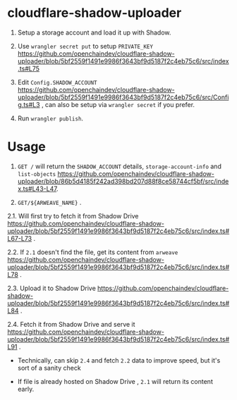 # cloudflare-shadow-uploader

1. Setup a storage account and load it up with Shadow.

2. Use `wrangler secret put` to setup `PRIVATE_KEY` https://github.com/openchaindev/cloudflare-shadow-uploader/blob/5bf2559f1491e9986f3643bf9d5187f2c4eb75c6/src/index.ts#L75

3. Edit `Config.SHADOW_ACCOUNT` https://github.com/openchaindev/cloudflare-shadow-uploader/blob/5bf2559f1491e9986f3643bf9d5187f2c4eb75c6/src/Config.ts#L3 , can also be setup via `wrangler secret` if you prefer.

4. Run `wrangler publish`.


# Usage

1. `GET /` will return the `SHADOW_ACCOUNT` details, `storage-account-info` and `list-objects` https://github.com/openchaindev/cloudflare-shadow-uploader/blob/86b5d4185f242ad398bd207d88f8ce58744cf5bf/src/index.ts#L43-L47.

2. `GET/${ARWEAVE_NAME}` .

2.1. Will first try to fetch it from Shadow Drive https://github.com/openchaindev/cloudflare-shadow-uploader/blob/5bf2559f1491e9986f3643bf9d5187f2c4eb75c6/src/index.ts#L67-L73 .

2.2. If `2.1` doesn't find the file, get its content from `arweave` https://github.com/openchaindev/cloudflare-shadow-uploader/blob/5bf2559f1491e9986f3643bf9d5187f2c4eb75c6/src/index.ts#L78 .

2.3. Upload it to Shadow Drive https://github.com/openchaindev/cloudflare-shadow-uploader/blob/5bf2559f1491e9986f3643bf9d5187f2c4eb75c6/src/index.ts#L84 .

2.4. Fetch it from Shadow Drive and serve it https://github.com/openchaindev/cloudflare-shadow-uploader/blob/5bf2559f1491e9986f3643bf9d5187f2c4eb75c6/src/index.ts#L91 .

* Technically, can skip `2.4` and fetch `2.2` data to improve speed, but it's sort of a sanity check

* If file is already hosted on Shadow Drive , `2.1` will return its content early.


